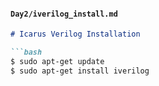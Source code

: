 #### `Day2/iverilog_install.md`
```markdown
# Icarus Verilog Installation

```bash
$ sudo apt-get update
$ sudo apt-get install iverilog

